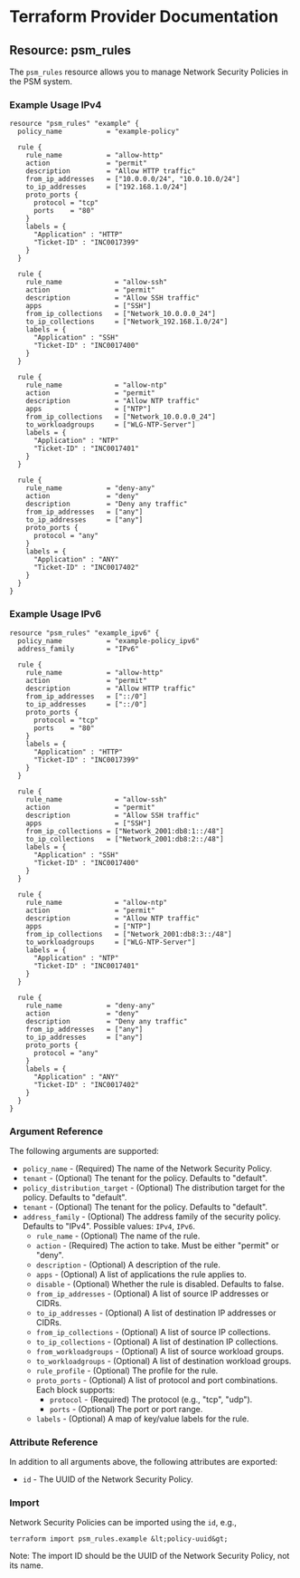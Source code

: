 # Terraform Provider Documentation

## Resource: psm_rules

The `psm_rules` resource allows you to manage Network Security Policies in the PSM system.

### Example Usage IPv4

```hcl
resource "psm_rules" "example" {
  policy_name           = "example-policy"

  rule {
    rule_name           = "allow-http"
    action              = "permit"
    description         = "Allow HTTP traffic"
    from_ip_addresses   = ["10.0.0.0/24", "10.0.10.0/24"]
    to_ip_addresses     = ["192.168.1.0/24"]
    proto_ports {
      protocol = "tcp"
      ports    = "80"
    }
    labels = {
      "Application" : "HTTP"
      "Ticket-ID" : "INC0017399"
    }
  }

  rule {
    rule_name             = "allow-ssh"
    action                = "permit"
    description           = "Allow SSH traffic"
    apps                  = ["SSH"]
    from_ip_collections   = ["Network_10.0.0.0_24"]
    to_ip_collections     = ["Network_192.168.1.0/24"]
    labels = {
      "Application" : "SSH"
      "Ticket-ID" : "INC0017400"
    }
  }

  rule {
    rule_name             = "allow-ntp"
    action                = "permit"
    description           = "Allow NTP traffic"
    apps                  = ["NTP"]
    from_ip_collections   = ["Network_10.0.0.0_24"]
    to_workloadgroups     = ["WLG-NTP-Server"]
    labels = {
      "Application" : "NTP"
      "Ticket-ID" : "INC0017401"
    }
  }

  rule {
    rule_name           = "deny-any"
    action              = "deny"
    description         = "Deny any traffic"
    from_ip_addresses   = ["any"]
    to_ip_addresses     = ["any"]
    proto_ports {
      protocol = "any"
    }
    labels = {
      "Application" : "ANY"
      "Ticket-ID" : "INC0017402"
    }
  }
}
```

### Example Usage IPv6

```hcl
resource "psm_rules" "example_ipv6" {
  policy_name           = "example-policy_ipv6"
  address_family        = "IPv6"

  rule {
    rule_name           = "allow-http"
    action              = "permit"
    description         = "Allow HTTP traffic"
    from_ip_addresses   = ["::/0"]
    to_ip_addresses     = ["::/0"]
    proto_ports {
      protocol = "tcp"
      ports    = "80"
    }
    labels = {
      "Application" : "HTTP"
      "Ticket-ID" : "INC0017399"
    }
  }

  rule {
    rule_name             = "allow-ssh"
    action                = "permit"
    description           = "Allow SSH traffic"
    apps                  = ["SSH"]
    from_ip_collections = ["Network_2001:db8:1::/48"]
    to_ip_collections   = ["Network_2001:db8:2::/48"]
    labels = {
      "Application" : "SSH"
      "Ticket-ID" : "INC0017400"
    }
  }

  rule {
    rule_name             = "allow-ntp"
    action                = "permit"
    description           = "Allow NTP traffic"
    apps                  = ["NTP"]
    from_ip_collections   = ["Network_2001:db8:3::/48"]
    to_workloadgroups     = ["WLG-NTP-Server"]
    labels = {
      "Application" : "NTP"
      "Ticket-ID" : "INC0017401"
    }
  }

  rule {
    rule_name           = "deny-any"
    action              = "deny"
    description         = "Deny any traffic"
    from_ip_addresses   = ["any"]
    to_ip_addresses     = ["any"]
    proto_ports {
      protocol = "any"
    }
    labels = {
      "Application" : "ANY"
      "Ticket-ID" : "INC0017402"
    }
  }
}
```

### Argument Reference

The following arguments are supported:

* `policy_name` - (Required) The name of the Network Security Policy.
* `tenant` - (Optional) The tenant for the policy. Defaults to "default".
* `policy_distribution_target` - (Optional) The distribution target for the policy. Defaults to "default".
* `tenant` - (Optional) The tenant for the policy. Defaults to "default".
* `address_family` - (Optional) The address family of the security policy. Defaults to "IPv4".
  Possible values: `IPv4`, `IPv6`.
  * `rule_name` - (Optional) The name of the rule.
  * `action` - (Required) The action to take. Must be either "permit" or "deny".
  * `description` - (Optional) A description of the rule.
  * `apps` - (Optional) A list of applications the rule applies to.
  * `disable` - (Optional) Whether the rule is disabled. Defaults to false.
  * `from_ip_addresses` - (Optional) A list of source IP addresses or CIDRs.
  * `to_ip_addresses` - (Optional) A list of destination IP addresses or CIDRs.
  * `from_ip_collections` - (Optional) A list of source IP collections.
  * `to_ip_collections` - (Optional) A list of destination IP collections.
  * `from_workloadgroups` - (Optional) A list of source workload groups.
  * `to_workloadgroups` - (Optional) A list of destination workload groups.
  * `rule_profile` - (Optional) The profile for the rule.
  * `proto_ports` - (Optional) A list of protocol and port combinations. Each block supports:
    * `protocol` - (Required) The protocol (e.g., "tcp", "udp").
    * `ports` - (Optional) The port or port range.
  * `labels` - (Optional) A map of key/value labels for the rule.

### Attribute Reference

In addition to all arguments above, the following attributes are exported:

* `id` - The UUID of the Network Security Policy.

### Import

Network Security Policies can be imported using the `id`, e.g.,

```text
terraform import psm_rules.example &lt;policy-uuid&gt;
```

Note: The import ID should be the UUID of the Network Security Policy, not its name.
